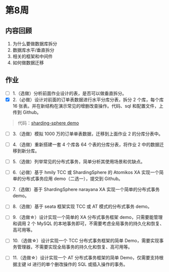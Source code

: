 # 第8周

## 内容回顾
1. 为什么要做数据库拆分
2. 数据库水平/垂直拆分
3. 相关的框架和中间件
4. 如何做数据迁移

## 作业
- [ ] 1.（选做）分析前面作业设计的表，是否可以做垂直拆分。
- [x] 2.（必做）设计对前面的订单表数据进行水平分库分表，拆分 2 个库，每个库 16 张表。并在新结构在演示常见的增删改查操作。代码、sql 和配置文件，上传到 Github。
> 代码：[sharding-sphere demo](https://github.com/cleverUtd/sharding-demo)
- [ ] 3.（选做）模拟 1000 万的订单单表数据，迁移到上面作业 2 的分库分表中。
- [ ] 4.（选做）重新搭建一套 4 个库各 64 个表的分库分表，将作业 2 中的数据迁移到新分库。
- [ ] 5.（选做）列举常见的分布式事务，简单分析其使用场景和优缺点。
- [ ] 6.（必做）基于 hmily TCC 或 ShardingSphere 的 Atomikos XA 实现一个简单的分布式事务应用 demo（二选一），提交到 Github。
- [ ] 7.（选做）基于 ShardingSphere narayana XA 实现一个简单的分布式事务 demo。
- [ ] 8.（选做）基于 seata 框架实现 TCC 或 AT 模式的分布式事务 demo。
- [ ] 9.（选做☆）设计实现一个简单的 XA 分布式事务框架 demo，只需要能管理和调用 2 个 MySQL 的本地事务即可，不需要考虑全局事务的持久化和恢复、高可用等。
- [ ] 10.（选做☆）设计实现一个 TCC 分布式事务框架的简单 Demo，需要实现事务管理器，不需要实现全局事务的持久化和恢复、高可用等。
- [ ] 11.（选做☆）设计实现一个 AT 分布式事务框架的简单 Demo，仅需要支持根据主键 id 进行的单个删改操作的 SQL 或插入操作的事务。


